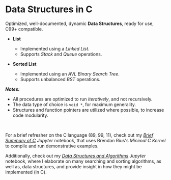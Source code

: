 # Data Structures in C
Optimized, well-documented, dynamic **Data Structures**, ready for use, C99+ compatible.

- **List**
  - Implemented using a *Linked List*.
  - Supports *Stack* and *Queue* operations.

- **Sorted List**
  - Implemented using an *AVL Binary Search Tree*.
  - Supports unbalanced *BST* operations.

***Notes:***

- All procedures are optimized to run *iteratively*, and not recursively.
- The data type of choice is `void *`, for maximum generality.
- Structures and function pointers are utilized where possible, to increase code modularity.

<br>

For a brief refresher on the C language (89, 99, 11), check out my [*Brief Summary of C*](brief_summary_of_c.ipynb) *Jupyter* notebook, that uses Brendan Rius's *Minimal C Kernel* to compile and run demonstrative examples.

Additionally, check out my [*Data Structures and Algorithms*](data_structures_and_algorithms.ipynb) *Jupyter* notebook, where I elaborate on many searching and sorting algorithms, as well as, data structures, and provide insight in how they might be implemented (in C).

